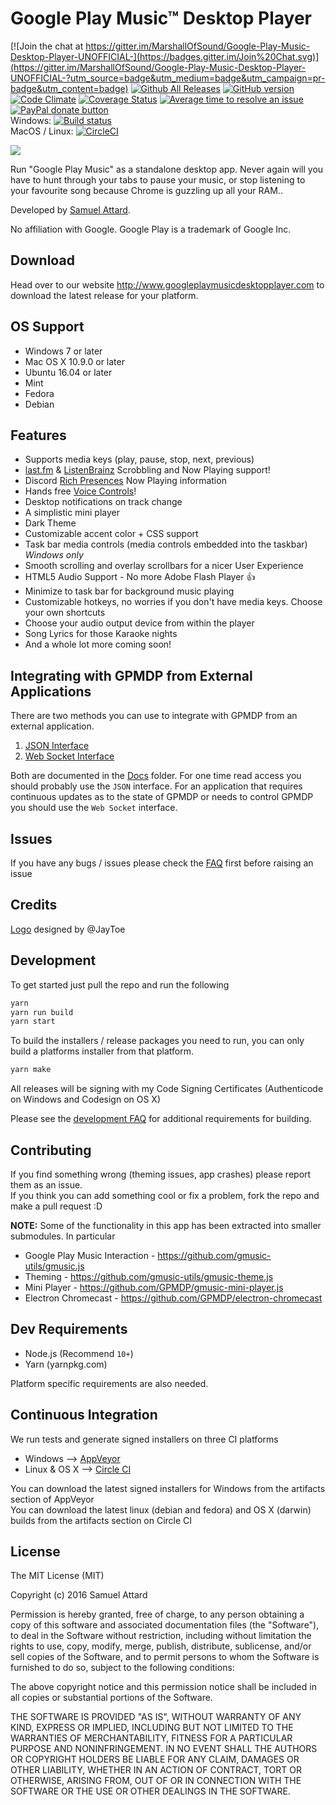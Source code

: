 Google Play Music™ Desktop Player
=========================

[![Join the chat at https://gitter.im/MarshallOfSound/Google-Play-Music-Desktop-Player-UNOFFICIAL-](https://badges.gitter.im/Join%20Chat.svg)](https://gitter.im/MarshallOfSound/Google-Play-Music-Desktop-Player-UNOFFICIAL-?utm_source=badge&utm_medium=badge&utm_campaign=pr-badge&utm_content=badge)
[![Github All Releases](https://img.shields.io/github/downloads/MarshallOfSound/Google-Play-Music-Desktop-Player-UNOFFICIAL-/total.svg)](https://github.com/MarshallOfSound/Google-Play-Music-Desktop-Player-UNOFFICIAL-/releases)
 [![GitHub version](https://badge.fury.io/gh/MarshallOfSound%2FGoogle-Play-Music-Desktop-Player-UNOFFICIAL-.svg)](https://badge.fury.io/gh/MarshallOfSound%2FGoogle-Play-Music-Desktop-Player-UNOFFICIAL-)
 [![Code Climate](https://codeclimate.com/github/MarshallOfSound/Google-Play-Music-Desktop-Player-UNOFFICIAL-/badges/gpa.svg)](https://codeclimate.com/github/MarshallOfSound/Google-Play-Music-Desktop-Player-UNOFFICIAL-)
 [![Coverage Status](https://coveralls.io/repos/github/MarshallOfSound/Google-Play-Music-Desktop-Player-UNOFFICIAL-/badge.svg)](https://coveralls.io/github/MarshallOfSound/Google-Play-Music-Desktop-Player-UNOFFICIAL-)
 [![Average time to resolve an issue](http://isitmaintained.com/badge/resolution/MarshallOfSound/Google-Play-Music-Desktop-Player-UNOFFICIAL-.svg)](http://isitmaintained.com/project/MarshallOfSound/Google-Play-Music-Desktop-Player-UNOFFICIAL- "Average time to resolve an issue")
 <a href="https://www.paypal.com/cgi-bin/webscr?cmd=_s-xclick&hosted_button_id=23CZGASL6XMLJ" title="Help me out by donating to this project"><img src="https://img.shields.io/badge/paypal-donate-yellow.svg" alt="PayPal donate button" /></a>  
 Windows: [![Build status](https://ci.appveyor.com/api/projects/status/clg5vclqyltff7hg/branch/master?svg=true)](https://ci.appveyor.com/project/MarshallOfSound/google-play-music-desktop-player-unofficial/branch/master)  
 MacOS / Linux: [![CircleCI](https://circleci.com/gh/MarshallOfSound/Google-Play-Music-Desktop-Player-UNOFFICIAL-/tree/master.svg?style=svg)](https://circleci.com/gh/MarshallOfSound/Google-Play-Music-Desktop-Player-UNOFFICIAL-/tree/master)

![](http://samuel.ninja/img/gpmdp_screen.gif)

Run "Google Play Music" as a standalone desktop app.  Never again will you have to hunt through your tabs to pause your music, or stop listening to your favourite song because Chrome is guzzling up all your RAM..

Developed by [Samuel Attard][1].

No affiliation with Google. Google Play is a trademark of Google Inc.

[1]: https://www.samuelattard.com

Download
---------
Head over to our website http://www.googleplaymusicdesktopplayer.com to download the latest release for your platform.

OS Support
------------

* Windows 7 or later
* Mac OS X 10.9.0 or later
* Ubuntu 16.04 or later
* Mint
* Fedora
* Debian

Features
--------

* Supports media keys (play, pause, stop, next, previous)
* [last.fm](https://www.last.fm) & [ListenBrainz](https://listenbrainz.org/) Scrobbling and Now Playing support!
* Discord [Rich Presences](https://discordapp.com/rich-presence) Now Playing information
* Hands free [Voice Controls](docs/VoiceControls.md)!
* Desktop notifications on track change
* A simplistic mini player
* Dark Theme
* Customizable accent color + CSS support
* Task bar media controls (media controls embedded into the taskbar) *Windows only*
* Smooth scrolling and overlay scrollbars for a nicer User Experience
* HTML5 Audio Support - No more Adobe Flash Player :+1:
* Minimize to task bar for background music playing
* Customizable hotkeys, no worries if you don't have media keys.  Choose your own shortcuts
* Choose your audio output device from within the player
* Song Lyrics for those Karaoke nights
* And a whole lot more coming soon!

Integrating with GPMDP from External Applications
-------------------------------------------------
There are two methods you can use to integrate with GPMDP from an external application.  
1. [JSON Interface](docs/PlaybackAPI.md)  
2. [Web Socket Interface](docs/PlaybackAPI_WebSocket.md)  

Both are documented in the [Docs](docs) folder.  For one time read access you should
probably use the `JSON` interface.  For an application that requires continuous
updates as to the state of GPMDP or needs to control GPMDP you should use the
`Web Socket` interface.

Issues
-------
If you have any bugs / issues please check the
[FAQ](https://github.com/MarshallOfSound/Google-Play-Music-Desktop-Player-UNOFFICIAL-/wiki/FAQ)
first before raising an issue


Credits
-------

[Logo](src/assets/icons/svg/vector_logo.svg) designed by @JayToe


Development
-----------

To get started just pull the repo and run the following

```bash
yarn
yarn run build
yarn start
```

To build the installers / release packages you need to run, you can only build a platforms installer from that platform.
```bash
yarn make
```

All releases will be signing with my Code Signing Certificates (Authenticode on Windows and Codesign on OS X)

Please see the [development FAQ](https://github.com/MarshallOfSound/Google-Play-Music-Desktop-Player-UNOFFICIAL-/wiki/Development-FAQ) for additional requirements for building.

Contributing
------------

If you find something wrong (theming issues, app crashes) please report them as an issue.  
If you think you can add something cool or fix a problem, fork the repo and make a pull request :D

**NOTE:** Some of the functionality in this app has been extracted into smaller submodules. In particular
* Google Play Music Interaction - https://github.com/gmusic-utils/gmusic.js
* Theming - https://github.com/gmusic-utils/gmusic-theme.js
* Mini Player - https://github.com/GPMDP/gmusic-mini-player.js
* Electron Chromecast - https://github.com/GPMDP/electron-chromecast

Dev Requirements
----------------
* Node.js (Recommend `10+`)
* Yarn (yarnpkg.com)

Platform specific requirements are also needed.

Continuous Integration
------------------------

We run tests and generate signed installers on three CI platforms
* Windows --> [AppVeyor][2]
* Linux & OS X --> [Circle CI][3]

You can download the latest signed installers for Windows from the artifacts section of AppVeyor  
You can download the latest linux (debian and fedora) and OS X (darwin) builds from the artifacts section on Circle CI

[2]: https://ci.appveyor.com/project/MarshallOfSound/google-play-music-desktop-player-unofficial
[3]: https://circleci.com/gh/MarshallOfSound/Google-Play-Music-Desktop-Player-UNOFFICIAL-

License
-------

The MIT License (MIT)

Copyright (c) 2016 Samuel Attard

Permission is hereby granted, free of charge, to any person obtaining a copy of
this software and associated documentation files (the "Software"), to deal in
the Software without restriction, including without limitation the rights to
use, copy, modify, merge, publish, distribute, sublicense, and/or sell copies of
the Software, and to permit persons to whom the Software is furnished to do so,
subject to the following conditions:

The above copyright notice and this permission notice shall be included in all
copies or substantial portions of the Software.

THE SOFTWARE IS PROVIDED "AS IS", WITHOUT WARRANTY OF ANY KIND, EXPRESS OR
IMPLIED, INCLUDING BUT NOT LIMITED TO THE WARRANTIES OF MERCHANTABILITY, FITNESS
FOR A PARTICULAR PURPOSE AND NONINFRINGEMENT. IN NO EVENT SHALL THE AUTHORS OR
COPYRIGHT HOLDERS BE LIABLE FOR ANY CLAIM, DAMAGES OR OTHER LIABILITY, WHETHER
IN AN ACTION OF CONTRACT, TORT OR OTHERWISE, ARISING FROM, OUT OF OR IN
CONNECTION WITH THE SOFTWARE OR THE USE OR OTHER DEALINGS IN THE SOFTWARE.
